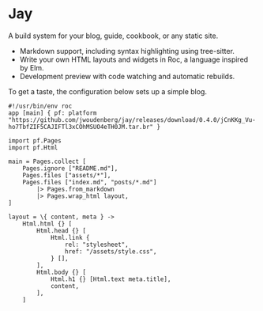 # Jay

<div class="description">
A build system for your blog, guide, cookbook, or any static site.
</div>

- Markdown support, including syntax highlighting using tree-sitter.
- Write your own HTML layouts and widgets in Roc, a language inspired by Elm.
- Development preview with code watching and automatic rebuilds.

To get a taste, the configuration below sets up a simple blog.

```roc
#!/usr/bin/env roc
app [main] { pf: platform "https://github.com/jwoudenberg/jay/releases/download/0.4.0/jCnKKg_Vu-ho7TbfZIF5CAJIFTl3xCOhMSUO4eTH0JM.tar.br" }

import pf.Pages
import pf.Html

main = Pages.collect [
    Pages.ignore ["README.md"],
    Pages.files ["assets/*"],
    Pages.files ["index.md", "posts/*.md"]
        |> Pages.from_markdown
        |> Pages.wrap_html layout,
]

layout = \{ content, meta } ->
    Html.html {} [
        Html.head {} [
            Html.link {
                rel: "stylesheet",
                href: "/assets/style.css",
            } [],
        ],
        Html.body {} [
            Html.h1 {} [Html.text meta.title],
            content,
        ],
    ]
```
